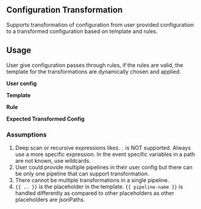 ## Configuration Transformation
Supports transformation of configuration from user provided configuration to
a transformed configuration based on template and rules.

## Usage

User give configuration passes through rules, if the rules are valid,
the template for the transformations are dynamically chosen and applied.

**User config**

**Template**

**Rule**

**Expected Transformed Config**


### Assumptions
1. Deep scan or recursive expressions like`$..` is NOT supported. Always use a more specific expression.
In the event specific variables in a path are not known, use wildcards.
2. User could provide multiple pipelines in their user config but 
there can be only one pipeline that can support transformation.
3. There cannot be multiple transformations in a single pipeline.
4. `{{ .. }}` is the placeholder in the template.
`{{ pipeline-name }}` is handled differently as compared to other placeholders
as other placeholders are jsonPaths.